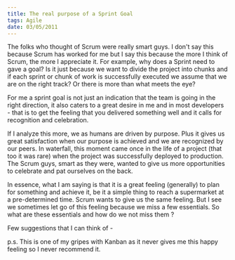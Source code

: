 ```yaml
---
title: The real purpose of a Sprint Goal
tags: Agile
date: 03/05/2011
---
```


The folks who thought of Scrum were really smart guys. I don't say this because Scrum has worked for me but I say this because the more I think of Scrum, the more I appreciate it. For example, why does a Sprint need to gave a goal? Is it just because we want to divide the project into chunks and if each sprint or chunk of work is successfully executed we assume that we are on the right track? Or there is more than what meets the eye?

For me a sprint goal is not just an indication that the team is going in the right direction, it also caters to a great desire in me and in most developers - that is to get the feeling that you delivered something well and it calls for recognition and celebration.


If I analyze this more, we as humans are driven by purpose. Plus it gives us great satisfaction when our purpose is achieved and we are recognized by our peers. In waterfall, this moment came once in the life of a project (that too it was rare) when the project was successfully deployed to production. The Scrum guys, smart as they were, wanted to give us more opportunities to celebrate and pat ourselves on the back.

In essence, what I am saying is that it is a great feeling (generally) to plan for something and achieve it, be it a simple thing to reach a supermarket at a pre-determined time. Scrum wants to give us the same feeling. But I see we sometimes let go of this feeling because we miss a few essentials. So what are these essentials and how do we not miss them ?

Few suggestions that I can think of -

p.s. This is one of my gripes with Kanban as it never gives me this happy feeling so I never recommend it.
